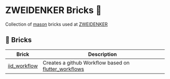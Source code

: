 # ZWEIDENKER Bricks 🧱

Collection of [mason](https://github.com/felangel/mason) bricks used at [ZWEIDENKER](https://zweidenker.de)

## 🧱 Bricks

| Brick                | Description                                                                                             |
|----------------------|---------------------------------------------------------------------------------------------------------|
| [iid_workflow](iid_workflow) | Creates a github Workflow based on [flutter_workflows](https://github.com/zweidenker/flutter_workflows) |